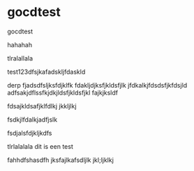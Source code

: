 # gocdtest
gocdtest


hahahah

tlralallala


test123dfsjkafadskljfdaskld



derp
fjadsdfsljksfdjklfk
fdakljdjksfjkldsfjlk
jfdkalkjfdsdsfjkfdsjld
adfsakjdflssfkjdkjldsfjkldsfjkl
fajkjksldf

fdsajkldsafjklfdlkj
jkkljlkj

fsdkjlfdalkjadfjslk

fsdjalsfdjkljkdfs


tlrlalalala
dit is een test


fahhdfshasdfh
jksfajlkafsdljlk
jkl;ljklkj
